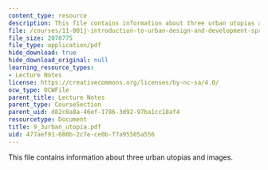```yaml
---
content_type: resource
description: This file contains information about three urban utopias and images.
file: /courses/11-001j-introduction-to-urban-design-and-development-spring-2006/477aef91680b2c7ece0bf7a95505a556_9_3urban_utopia.pdf
file_size: 2078775
file_type: application/pdf
hide_download: true
hide_download_original: null
learning_resource_types:
- Lecture Notes
license: https://creativecommons.org/licenses/by-nc-sa/4.0/
ocw_type: OCWFile
parent_title: Lecture Notes
parent_type: CourseSection
parent_uid: d82c8a8a-46ef-1786-3d92-97ba1cc18af4
resourcetype: Document
title: 9_3urban_utopia.pdf
uid: 477aef91-680b-2c7e-ce0b-f7a95505a556
---
```

This file contains information about three urban utopias and images.